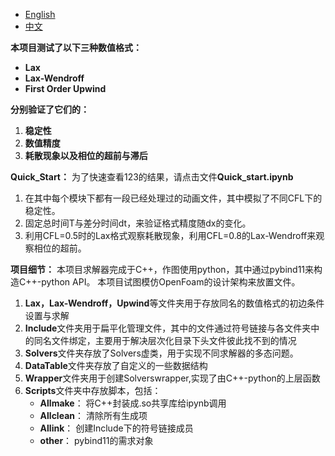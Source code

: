 - [English](README_en.md)
- [中文](README.md)

**本项目测试了以下三种数值格式：**
- **Lax**
- **Lax-Wendroff**
- **First Order Upwind**

**分别验证了它们的：**
1. **稳定性**
2. **数值精度**
3. **耗散现象以及相位的超前与滞后**

**Quick_Start：**
为了快速查看123的结果，请点击文件**Quick_start.ipynb**
1. 在其中每个模块下都有一段已经处理过的动画文件，其中模拟了不同CFL下的稳定性。
2. 固定总时间T与差分时间dt，来验证格式精度随dx的变化。
3. 利用CFL=0.5时的Lax格式观察耗散现象，利用CFL=0.8的Lax-Wendroff来观察相位的超前。

**项目细节：**
本项目求解器完成于C++，作图使用python，其中通过pybind11来构造C++-python API。
本项目试图模仿OpenFoam的设计架构来放置文件。
1. **Lax，Lax-Wendroff，Upwind**等文件夹用于存放同名的数值格式的初边条件设置与求解
2. **Include**文件夹用于扁平化管理文件，其中的文件通过符号链接与各文件夹中的同名文件绑定，主要用于解决层次化目录下头文件彼此找不到的情况
3. **Solvers**文件夹存放了Solvers虚类，用于实现不同求解器的多态问题。
4. **DataTable**文件夹存放了自定义的一些数据结构
5. **Wrapper**文件夹用于创建Solverswrapper,实现了由C++-python的上层函数
6. **Scripts**文件夹中存放脚本，包括：
    - **Allmake**： 将C++封装成.so共享库给ipynb调用
    - **Allclean**： 清除所有生成项
    - **Allink**： 创建Include下的符号链接成员
    - **other**： pybind11的需求对象

    

